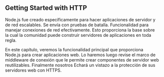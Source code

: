 ## Getting Started with HTTP

Node.js fue creado específicamente para hacer aplicaciones 
de servidor y de red escalables. Se envía con pruebas de batalla.
Funcionalidad para manejar conexiones de red efectivamente. 
Esto proporciona la base sobre la cual la comunidad puede
construir servidores de aplicaciones en toda regla.

En este capítulo, veremos la funcionalidad principal que 
proporciona Node.js para crear aplicaciones web. Lo haremos
luego revise el marco de middleware de conexión que le 
permite crear componentes de servidor web reutilizables. Finalmente nosotros
Echará un vistazo a la protección de sus servidores web con HTTPS.

